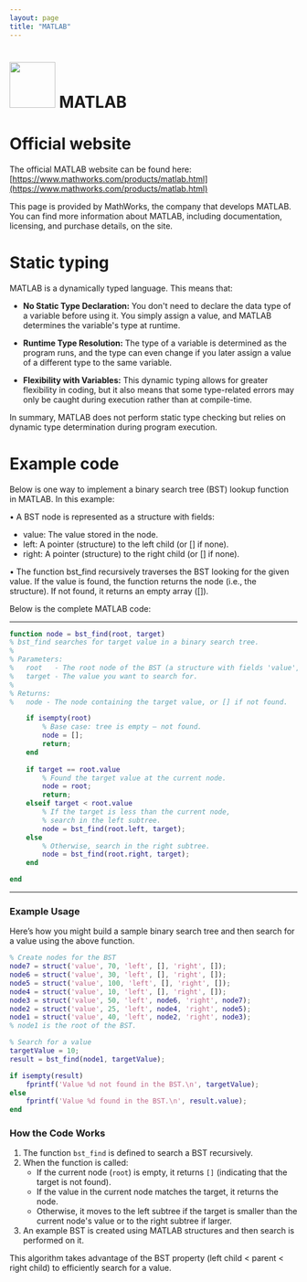 ```yaml
---
layout: page
title: "MATLAB"
---
```


# <img src='https://www.tiobe.com/wp-content/themes/tiobe/tiobe-index/images/MATLAB.png' width='80'> MATLAB
# Official website
 The official MATLAB website can be found here: [https://www.mathworks.com/products/matlab.html](https://www.mathworks.com/products/matlab.html)

This page is provided by MathWorks, the company that develops MATLAB. You can find more information about MATLAB, including documentation, licensing, and purchase details, on the site.
# Static typing
 MATLAB is a dynamically typed language. This means that:

- **No Static Type Declaration:** You don't need to declare the data type of a variable before using it. You simply assign a value, and MATLAB determines the variable's type at runtime.
  
- **Runtime Type Resolution:** The type of a variable is determined as the program runs, and the type can even change if you later assign a value of a different type to the same variable.
  
- **Flexibility with Variables:** This dynamic typing allows for greater flexibility in coding, but it also means that some type-related errors may only be caught during execution rather than at compile-time.

In summary, MATLAB does not perform static type checking but relies on dynamic type determination during program execution.
# Example code
 Below is one way to implement a binary search tree (BST) lookup function in MATLAB. In this example:

• A BST node is represented as a structure with fields:
  - value: The value stored in the node.
  - left: A pointer (structure) to the left child (or [] if none).
  - right: A pointer (structure) to the right child (or [] if none).

• The function bst_find recursively traverses the BST looking for the given value. If the value is found, the function returns the node (i.e., the structure). If not found, it returns an empty array ([]).

Below is the complete MATLAB code:

---

```matlab
function node = bst_find(root, target)
% bst_find searches for target value in a binary search tree.
%
% Parameters:
%   root   - The root node of the BST (a structure with fields 'value', 'left', 'right').
%   target - The value you want to search for.
%
% Returns:
%   node - The node containing the target value, or [] if not found.

    if isempty(root)
        % Base case: tree is empty – not found.
        node = [];
        return;
    end
    
    if target == root.value
        % Found the target value at the current node.
        node = root;
        return;
    elseif target < root.value
        % If the target is less than the current node,
        % search in the left subtree.
        node = bst_find(root.left, target);
    else
        % Otherwise, search in the right subtree.
        node = bst_find(root.right, target);
    end

end
```

---

### Example Usage

Here’s how you might build a sample binary search tree and then search for a value using the above function.

```matlab
% Create nodes for the BST
node7 = struct('value', 70, 'left', [], 'right', []);
node6 = struct('value', 30, 'left', [], 'right', []);
node5 = struct('value', 100, 'left', [], 'right', []);
node4 = struct('value', 10, 'left', [], 'right', []);
node3 = struct('value', 50, 'left', node6, 'right', node7);
node2 = struct('value', 25, 'left', node4, 'right', node5);
node1 = struct('value', 40, 'left', node2, 'right', node3);
% node1 is the root of the BST.

% Search for a value
targetValue = 10;
result = bst_find(node1, targetValue);

if isempty(result)
    fprintf('Value %d not found in the BST.\n', targetValue);
else
    fprintf('Value %d found in the BST.\n', result.value);
end
```

### How the Code Works

1. The function `bst_find` is defined to search a BST recursively.
2. When the function is called:
   - If the current node (`root`) is empty, it returns `[]` (indicating that the target is not found).
   - If the value in the current node matches the target, it returns the node.
   - Otherwise, it moves to the left subtree if the target is smaller than the current node's value or to the right subtree if larger.
3. An example BST is created using MATLAB structures and then search is performed on it.

This algorithm takes advantage of the BST property (left child < parent < right child) to efficiently search for a value.
